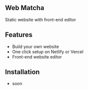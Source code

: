 ## Web Matcha
Static website with front-end editor

## Features
- Build your own website
- One click setup on Netlify or Vercel
- Front-end website editor

## Installation
- soon
